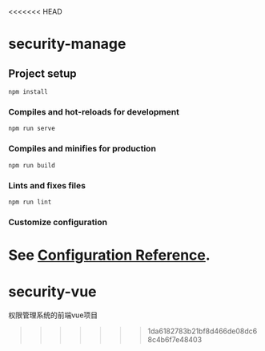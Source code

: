 <<<<<<< HEAD
# security-manage

## Project setup
```
npm install
```

### Compiles and hot-reloads for development
```
npm run serve
```

### Compiles and minifies for production
```
npm run build
```

### Lints and fixes files
```
npm run lint
```

### Customize configuration
See [Configuration Reference](https://cli.vuejs.org/config/).
=======
# security-vue
权限管理系统的前端vue项目
>>>>>>> 1da6182783b21bf8d466de08dc68c4b6f7e48403
